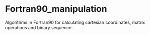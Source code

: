 # Fortran90_manipulation

Algorithms in Fortran90 for calculating cartesian coordinates, matrix operations and binary sequence.
